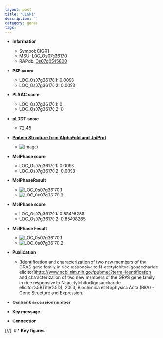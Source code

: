 ```yaml
---
layout: post
title: "CIGR1"
description: ""
category: genes
tags: 
---
```


* **Information**  
    + Symbol: CIGR1  
    + MSU: [LOC_Os07g36170](http://rice.plantbiology.msu.edu/cgi-bin/ORF_infopage.cgi?orf=LOC_Os07g36170)  
    + RAPdb: [Os07g0545800](http://rapdb.dna.affrc.go.jp/viewer/gbrowse_details/irgsp1?name=Os07g0545800)  

* **PSP score**  
    + LOC_Os07g36170.1: 0.0093 
    + LOC_Os07g36170.2: 0.0093 

* **PLAAC score**  
    + LOC_Os07g36170.1: 0 
    + LOC_Os07g36170.2: 0 

* **pLDDT score**
    + 72.45

* **[Protein Structure from AlphaFold and UniProt](https://www.uniprot.org/uniprotkb/Q69VG1/entry#structure)**
    + ![image](https://ricepsp.github.io/images/Q6/AF-Q69VG1-F1.png))

* **MolPhase score**
    + LOC_Os07g36170.1: 0.0093
    + LOC_Os07g36170.2: 0.0093

* **MolPhaseResult**
    + ![LOC_Os07g36170.1](https://ricepsp.github.io/pictures/LOC_Os07g/LOC_Os07g36170.1.png)
    + ![LOC_Os07g36170.2](https://ricepsp.github.io/pictures/LOC_Os07g/LOC_Os07g36170.2.png)

* **MolPhase score**
    + LOC_Os07g36170.1: 0.85498285
    + LOC_Os07g36170.2: 0.85498285

* **MolPhase Result**
    + ![LOC_Os07g36170.1](https://304243504.github.io/Pictures/LOC_Os07g/LOC_Os07g36170.1.png)
    + ![LOC_Os07g36170.2](https://304243504.github.io/Pictures/LOC_Os07g/LOC_Os07g36170.2.png)

* **Publication**  
    + [Identification and characterization of two new members of the GRAS gene family in rice responsive to N-acetylchitooligosaccharide elicitor](http://www.ncbi.nlm.nih.gov/pubmed?term=Identification and characterization of two new members of the GRAS gene family in rice responsive to N-acetylchitooligosaccharide elicitor%5BTitle%5D), 2003, Biochimica et Biophysica Acta (BBA) - Gene Structure and Expression.

* **Genbank accession number**  

* **Key message**  

* **Connection**  

[//]: # * **Key figures**  


